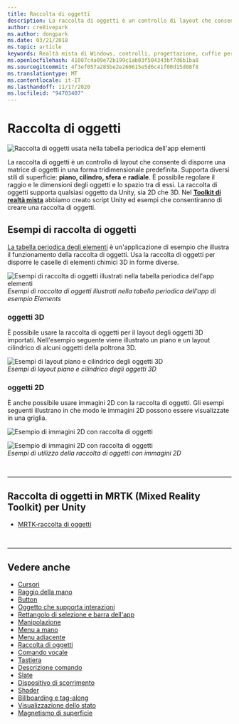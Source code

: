 ```yaml
---
title: Raccolta di oggetti
description: La raccolta di oggetti è un controllo di layout che consente di disporre una matrice di oggetti in una forma tridimensionale predefinita.
author: cre8ivepark
ms.author: dongpark
ms.date: 03/21/2018
ms.topic: article
keywords: Realtà mista di Windows, controlli, progettazione, cuffie per realtà mista, cuffie per realtà mista di Windows, headset di realtà virtuale, HoloLens, raccolta di oggetti, 2D, 3D, MRTK, Toolkit reality
ms.openlocfilehash: 41087c4a09e72b199c1ab03f504343bf7d6b1ba8
ms.sourcegitcommit: 4f3ef057a285be2e260615e5d6c41f00d15d08f8
ms.translationtype: MT
ms.contentlocale: it-IT
ms.lasthandoff: 11/17/2020
ms.locfileid: "94703407"
---
```

# <a name="object-collection"></a>Raccolta di oggetti

![Raccolta di oggetti usata nella tabella periodica dell'app elementi](images/UX_Hero_ObjectCollection.jpg)<br>


La raccolta di oggetti è un controllo di layout che consente di disporre una matrice di oggetti in una forma tridimensionale predefinita. Supporta diversi stili di superficie: **piano, cilindro, sfera** e **radiale**. È possibile regolare il raggio e le dimensioni degli oggetti e lo spazio tra di essi. La raccolta di oggetti supporta qualsiasi oggetto da Unity, sia 2D che 3D. Nel **[Toolkit di realtà mista](https://microsoft.github.io/MixedRealityToolkit-Unity/Documentation/README_ObjectCollection.html)** abbiamo creato script Unity ed esempi che consentiranno di creare una raccolta di oggetti.


## <a name="object-collection-examples"></a>Esempi di raccolta di oggetti

[La tabella periodica degli elementi](../develop/unity/periodic-table-of-the-elements.md) è un'applicazione di esempio che illustra il funzionamento della raccolta di oggetti. Usa la raccolta di oggetti per disporre le caselle di elementi chimici 3D in forme diverse.

![Esempi di raccolta di oggetti illustrati nella tabella periodica dell'app elementi](images/periodictable-collections-1000px.jpg)<br>
*Esempi di raccolta di oggetti illustrati nella tabella periodica dell'app di esempio Elements*

### <a name="3d-objects"></a>oggetti 3D

È possibile usare la raccolta di oggetti per il layout degli oggetti 3D importati. Nell'esempio seguente viene illustrato un piano e un layout cilindrico di alcuni oggetti della poltrona 3D.

![Esempi di layout piano e cilindrico degli oggetti 3D](images/objectcollection-3dobjects-1000px.jpg)<br>
*Esempi di layout piano e cilindrico degli oggetti 3D*

### <a name="2d-objects"></a>oggetti 2D

È anche possibile usare immagini 2D con la raccolta di oggetti. Gli esempi seguenti illustrano in che modo le immagini 2D possono essere visualizzate in una griglia.

![Esempio di immagini 2D con raccolta di oggetti](images/940px-layout-3dobjects-3.jpg)

![Esempio di immagini 2D con raccolta di oggetti](images/940px-layout-2dimages.jpg)<br>
*Esempi di utilizzo della raccolta di oggetti con immagini 2D*

<br>

---

## <a name="object-collection-in-mrtk-mixed-reality-toolkit-for-unity"></a>Raccolta di oggetti in MRTK (Mixed Reality Toolkit) per Unity

* [MRTK-raccolta di oggetti](https://microsoft.github.io/MixedRealityToolkit-Unity/Documentation/README_ObjectCollection.html)


<br>

---


## <a name="see-also"></a>Vedere anche

* [Cursori](cursors.md)
* [Raggio della mano](point-and-commit.md)
* [Button](button.md)
* [Oggetto che supporta interazioni](interactable-object.md)
* [Rettangolo di selezione e barra dell'app](app-bar-and-bounding-box.md)
* [Manipolazione](direct-manipulation.md)
* [Menu a mano](hand-menu.md)
* [Menu adiacente](near-menu.md)
* [Raccolta di oggetti](object-collection.md)
* [Comando vocale](voice-input.md)
* [Tastiera](keyboard.md)
* [Descrizione comando](tooltip.md)
* [Slate](slate.md)
* [Dispositivo di scorrimento](slider.md)
* [Shader](shader.md)
* [Billboarding e tag-along](billboarding-and-tag-along.md)
* [Visualizzazione dello stato](progress.md)
* [Magnetismo di superficie](surface-magnetism.md)
